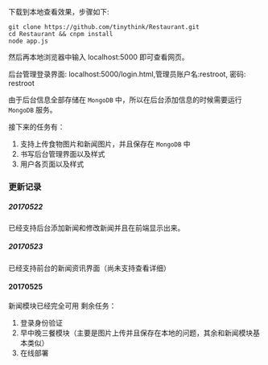 下载到本地查看效果，步骤如下:

	git clone https://github.com/tinythink/Restaurant.git
	cd Restaurant && cnpm install
	node app.js
	
然后再本地浏览器中输入 localhost:5000 即可查看网页。

后台管理登录界面: localhost:5000/login.html,管理员账户名:restroot, 密码: restroot

由于后台信息全部存储在 `MongoDB` 中，所以在后台添加信息的时候需要运行 `MongoDB` 服务。

接下来的任务有：

1. 支持上传食物图片和新闻图片，并且保存在 `MongoDB` 中
2. 书写后台管理界面以及样式
3. 用户各页面以及样式

### 更新记录

##### 20170522
已经支持后台添加新闻和修改新闻并且在前端显示出来。

##### 20170523
已经支持前台的新闻资讯界面（尚未支持查看详细）

#### 20170525 
新闻模块已经完全可用
剩余任务：
1. 登录身份验证
2. 早中晚三餐模块（主要是图片上传并且保存在本地的问题，其余和新闻模块基本类似）
3. 在线部署
